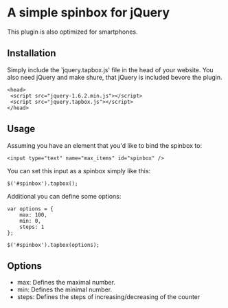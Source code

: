 A simple spinbox for jQuery
=====================================

This plugin is also optimized for smartphones.

Installation
------------

Simply include the 'jquery.tapbox.js' file in the head of your website. You also need jQuery and make shure, that jQuery is included bevore the plugin.

	<head>
	 <script src="jquery-1.6.2.min.js"></script>
	 <script src="jquery.tapbox.js"></script>
	</head>

Usage
-----

Assuming you have an element that you'd like to bind the spinbox to:

	<input type="text" name="max_items" id="spinbox" />
    
You can set this input as a spinbox simply like this:

	$('#spinbox').tapbox();
	
Additional you can define some options:

	var options = {
		max: 100,
		min: 0,
		steps: 1
	};
	
	$('#spinbox').tapbox(options);
	
Options
-------

* max:
	Defines the maximal number.
* min:
	Defines the minimal number.
* steps:
	Defines the steps of increasing/decreasing of the counter
